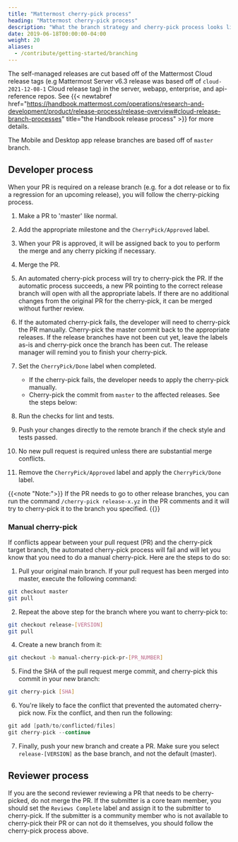 ```yaml
---
title: "Mattermost cherry-pick process"
heading: "Mattermost cherry-pick process"
description: "What the branch strategy and cherry-pick process looks like."
date: 2019-06-18T00:00:00-04:00
weight: 20
aliases:
  - /contribute/getting-started/branching
---
```


The self-managed releases are cut based off of the Mattermost Cloud release tags (e.g Mattermost Server v6.3 release was based off of ``cloud-2021-12-08-1`` Cloud release tag) in the server, webapp, enterprise, and api-reference repos. See {{< newtabref href="https://handbook.mattermost.com/operations/research-and-development/product/release-process/release-overview#cloud-release-branch-processes" title="the Handbook release process" >}} for more details.

The Mobile and Desktop app release branches are based off of ``master`` branch.

## Developer process

When your PR is required on a release branch (e.g. for a dot release or to fix a regression for an upcoming release), you will follow the cherry-picking process.

1. Make a PR to 'master' like normal.
2. Add the appropriate milestone and the `CherryPick/Approved` label.
3. When your PR is approved, it will be assigned back to you to perform the merge and any cherry picking if necessary.
4. Merge the PR.
5. An automated cherry-pick process will try to cherry-pick the PR. If the automatic process succeeds, a new PR pointing to the correct release branch will open with all the appropriate labels. If there are no additional changes from the original PR for the cherry-pick, it can be merged without further review.
6. If the automated cherry-pick fails, the developer will need to cherry-pick the PR manually. Cherry-pick the master commit back to the appropriate releases. If the release branches have not been cut yet, leave the labels as-is and cherry-pick once the branch has been cut. The release manager will remind you to finish your cherry-pick.
7. Set the `CherryPick/Done` label when completed.

   * If the cherry-pick fails, the developer needs to apply the cherry-pick manually.
   * Cherry-pick the commit from `master` to the affected releases. See the steps below:
8. Run the checks for lint and tests.
9. Push your changes directly to the remote branch if the check style and tests passed.
10. No new pull request is required unless there are substantial merge conflicts.
11. Remove the `CherryPick/Approved` label and apply the `CherryPick/Done` label.

{{<note "Note:">}}
If the PR needs to go to other release branches, you can run the command `/cherry-pick release-x.yz` in the PR comments and it will try to cherry-pick it to the branch you specified.
{{</note>}}

### Manual cherry-pick

If conflicts appear between your pull request (PR) and the cherry-pick target branch, the automated cherry-pick process will fail and will let you know that you need to do a manual cherry-pick. Here are the steps to do so:

1. Pull your original main branch. If your pull request has been merged into master, execute the following command:
```sh
git checkout master
git pull
```
2. Repeat the above step for the branch where you want to cherry-pick to:
```sh
git checkout release-[VERSION]
git pull
```
4. Create a new branch from it:
```sh
git checkout -b manual-cherry-pick-pr-[PR_NUMBER]
```
5. Find the SHA of the pull request merge commit, and cherry-pick this commit in your new branch:
```sh
git cherry-pick [SHA]
```
6) You're likely to face the conflict that prevented the automated cherry-pick now. Fix the conflict, and then run the following:
```go
git add [path/to/conflicted/files]
git cherry-pick --continue
```
7. Finally, push your new branch and create a PR. Make sure you select `release-[VERSION]` as the base branch, and not the default (master).

## Reviewer process

If you are the second reviewer reviewing a PR that needs to be cherry-picked, do not merge the PR. If the submitter is a core team member, you should set the `Reviews Complete` label and assign it to the submitter to cherry-pick. If the submitter is a community member who is not available to cherry-pick their PR or can not do it themselves, you should follow the cherry-pick process above.

